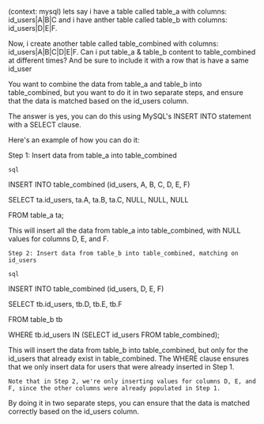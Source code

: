 (context: mysql) lets say i have a table called table_a with columns: id_users|A|B|C and i have anther table called table_b with columns: id_users|D|E|F.

Now, i create another table called table_combined with columns: id_users|A|B|C|D|E|F. Can i put table_a & table_b content to table_combined at different times? And be sure to include it with a row that is have a same id_user

You want to combine the data from table_a and table_b into table_combined, but you want to do it in two separate steps, and ensure that the data is matched based on the id_users column.

The answer is yes, you can do this using MySQL's INSERT INTO statement with a SELECT clause.

Here's an example of how you can do it:

Step 1: Insert data from table_a into table_combined

    sql

INSERT INTO table_combined (id_users, A, B, C, D, E, F)

SELECT ta.id_users, ta.A, ta.B, ta.C, NULL, NULL, NULL

FROM table_a ta;

This will insert all the data from table_a into table_combined, with NULL values for columns D, E, and F.

    Step 2: Insert data from table_b into table_combined, matching on id_users

    sql

INSERT INTO table_combined (id_users, D, E, F)

SELECT tb.id_users, tb.D, tb.E, tb.F

FROM table_b tb

WHERE tb.id_users IN (SELECT id_users FROM table_combined);

This will insert the data from table_b into table_combined, but only for the id_users that already exist in table_combined. The WHERE clause ensures that we only insert data for users that were already inserted in Step 1.

    Note that in Step 2, we're only inserting values for columns D, E, and F, since the other columns were already populated in Step 1.

By doing it in two separate steps, you can ensure that the data is matched correctly based on the id_users column.